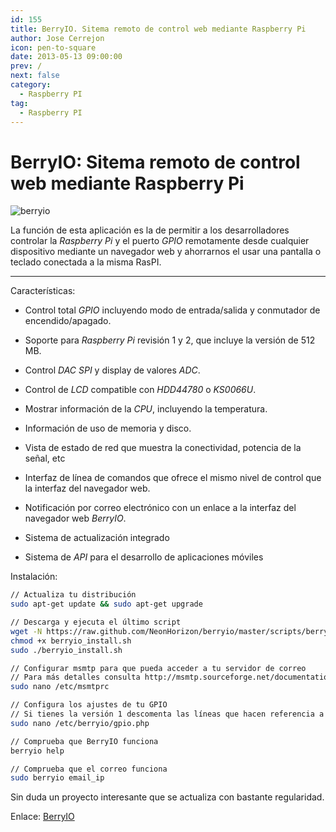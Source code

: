 ```yaml
---
id: 155
title: BerryIO. Sitema remoto de control web mediante Raspberry Pi
author: Jose Cerrejon
icon: pen-to-square
date: 2013-05-13 09:00:00
prev: /
next: false
category:
  - Raspberry PI
tag:
  - Raspberry PI
---
```


# BerryIO: Sitema remoto de control web mediante Raspberry Pi

![berryio](/images/berryio.jpg)

La función de esta aplicación es la de permitir a los desarrolladores controlar la *Raspberry Pi* y el puerto *GPIO* remotamente desde cualquier dispositivo mediante un navegador web y ahorrarnos el usar una pantalla o teclado conectada a la misma RasPI.

- - -
Características:

* Control total *GPIO* incluyendo modo de entrada/salida y conmutador de encendido/apagado.

* Soporte para *Raspberry Pi* revisión 1 y 2, que incluye la versión de 512 MB.

* Control *DAC SPI* y display de valores *ADC*.

* Control de *LCD* compatible con *HDD44780* o *KS0066U*.

* Mostrar información de la *CPU*, incluyendo la temperatura.

* Información de uso de memoria y disco.

* Vista de estado de red que muestra la conectividad, potencia de la señal, etc

* Interfaz de línea de comandos que ofrece el mismo nivel de control que la interfaz del navegador web.

* Notificación por correo electrónico con un enlace a la interfaz del navegador web *BerryIO*.

* Sistema de actualización integrado

* Sistema de *API* para el desarrollo de aplicaciones móviles

Instalación:

```bash
// Actualiza tu distribución
sudo apt-get update && sudo apt-get upgrade

// Descarga y ejecuta el último script
wget -N https://raw.github.com/NeonHorizon/berryio/master/scripts/berryio_install.sh
chmod +x berryio_install.sh
sudo ./berryio_install.sh

// Configurar msmtp para que pueda acceder a tu servidor de correo
// Para más detalles consulta http://msmtp.sourceforge.net/documentation.html
sudo nano /etc/msmtprc

// Configura los ajustes de tu GPIO
// Si tienes la versión 1 descomenta las líneas que hacen referencia a la revisión 2 de la RasPi
sudo nano /etc/berryio/gpio.php

// Comprueba que BerryIO funciona
berryio help

// Comprueba que el correo funciona
sudo berryio email_ip
```

Sin duda un proyecto interesante que se actualiza con bastante regularidad.

Enlace: [BerryIO](http://frozenmist.co.uk/downloads/berryio/)